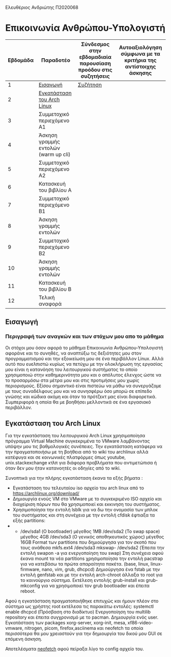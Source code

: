 Ελευθέριος Ανδριώτης Π2020068

# Επικοινωνία Ανθρώπου-Υπολογιστή



| Εβδομάδα | Παραδοτέο | Σύνδεσμος στην εβδομαδιαία παρουσίαση προόδου στις συζητήσεις | Αυτοαξιολόγηση σύμφωνα με τα κριτήρια της αντίστοιχης άσκησης |
| --- | --- | --- | ---|
| 1 | [Εισαγωγή](#εισαγωγή)| [Συζήτηση](https://github.com/courses-ionio/help/discussions/870)| | 
| 2 | [Εγκατάσταση του Arch Linux](#εγκατάσταση-του-arch-linux)| | | 
| 3 | Συμμετοχικό περιεχόμενο A1 | | | 
| 4 | Άσκηση γραμμής εντολών (warm up cli) | | | 
| 5 | Συμμετοχικό περιεχόμενο A2 | | | 
| 6 | Κατασκευή του βιβλίου Α | | | 
| 7 | Συμμετοχικό περιεχόμενο B1 | | | 
| 8 | Άσκηση γραμμής εντολών | | | 
| 9 | Συμμετοχικό περιεχόμενο B2 | | | 
| 10 | Άσκηση γραμμής εντολών | | | 
| 11 | Κατασκευή του βιβλίου Β | | | 
| 12 | Τελική αναφορά | | | 

## Εισαγωγή

### Περιγραφή των αναγκών και των στόχων μου απο το μάθημα

Οι στόχοι μου όσον αφορά το μάθημα Επικοινωνία Ανθρώπου-Υπολογιστή αφοράνε και το συνηθές, να αναπτύξω τις δεξιότητες μου στον προγραμματισμού και την εξοικείωση μου σε ένα περιβάλλον Linux. Αλλά αυτό που ευελπιστώ κυρίως να πετύχω με την ολοκλήρωση της εργασίας μου είναι η κατανόηση του λειτουργικού συστήματος το οποίο χρησιμοποιώ στην καθημερινότητα μου και ο απόλυτος έλενχος ώστε να το προσαρμόσω στα μέτρα μου και στις προτιμήσεις μου χωρίς περιορισμούς. Εξίσου σημαντικό είναι πιστεύω να μάθω να συνεργάζομε με τους συναδέλφους μου και να συνησφέρω όσο μπορώ σε επίπεδο γνώσης και κώδικα ακόμη και όταν τα πρότζεκτ μας είναι διαφορετικά. Συμπεριφορά η οποία θα με βοηθήσει μελλοντικά σε ένα εργασιακό περιβάλλον.

## Εγκατάσταση του Arch Linux

Για την εγκατάσταση του λειτουργικού Arch Linux χρησιμοποίησα πρόγραμμα Virtual Machine συγκεκριμένα το VMware λαμβάνοντας υπόψην μου τις βαθμολογικές συνέπειες. Την εγκατάσταση κατάφερα να την πραγματοποιήσω με τη βοήθεια από το wiki του archlinux αλλά κατέφυγα και σε κοινωνικές πλατφόρμες όπως youtube, unix.stackexchange κτλπ για διάφορα προβλήματα που αντιμετώπισα ή όταν δεν μου ήταν κατανοητές οι οδηγίες από το wiki.

Συνοπτικά για την πλήρης εγκατάσταση έκανα τα εξής βήματα :

- Εγκατάσταση του τελευταίου iso αρχείο του arch linux από το https://archlinux.org/download/
- Δημιουργία ενούς VM στο VMware με το συγκεκριμένο ISO αρχείο και διαχείριση πόρων που θα χρησιμοποιεί και εκκινηση του συστήματος.
- Χρησιμοποίησα την εντολή lsblk για να δω την ονομασία των μπλοκ του συστήματος και στη συνέχεια με την εντολή cfdisk έφτιαξα τα εξής partitions:
- - /dev/sda1 (Ο bootloader) μέγεθος 1MB 
/dev/sda2  (Το swap space) μέγεθος 4GB
/dev/sda3 (Ο γενικός αποθηκευτικός χώρος) μέγεθος 16GB
Format των partitions που δημιούργησα για τον σκοπό που τους ανάθεσα
mkfs.ext4  /dev/sda3
mkswap- /dev/sda2 (Έπειτα την εντολή swapon -a για ενεργοποίηση του swap)
Στη συνέχεια αφού έκανα mount τα νέα partitions χρησιμοποίησα την εντολή pacstrap για να κατεβάσω τα πρώτα απαραίτητα πακέτα. (base, linux, linux-firmware, nano, vim, grub, dhcpcd)
Δημιούργησα ένα fstab με την εντολή genfstab και με την εντολή arch-chroot άλλαξα το root για το καινούργιο σύστημα.
Εκτέλεση εντολής grub-install και grub-mkconfig για να χρησιμοποιεί τον grub bootloader και έπειτα reboot.

Αφού η εγκατάσταση πραγματοποιήθηκε επιτυχώς και ήμουν πλέον στο σύστημα ως χρήστης root εκτέλεσα τις παρακάτω εντολές:
systemctl enable dhcpcd (Πρόσβαση στο διαδίκτυο)
Ενεργοποίηση του multilib repository και έπειτα συγχρονισμό με το pacman.
Δημιουργία ενός user.
Εγκατάσταση των packages xorg-server, xorg-init, mesa, xf86-video-vmware, nitrogen, picom, firefox,asciinema και neofetch τα οποία περισσότερα θα μου χρειαστούν για την δημιουργία του δικού μου GUI σε επόμενη άσκηση.

Αποτελέσματα [neofetch](https://asciinema.org/a/529063) αφού πείραξα λίγο το config αρχείο του.


